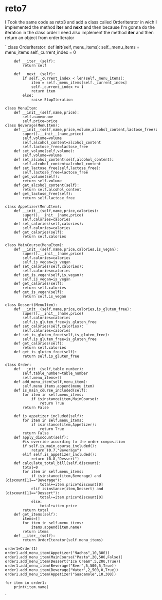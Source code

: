 # reto7
I Took the same code as reto3 and add a class called OrderIterator in wich I implemented the method __iter__ and __next__ and then because I'm gonna do the iteration in the class order I need also implement the method __iter__ and then return an object from orderIterator

`
    class OrderIterator:
        def __init__(self, menu_items):
            self._menu_items = menu_items
            self._current_index = 0
    
        def __iter__(self):
            return self
    
        def __next__(self):
            if self._current_index < len(self._menu_items):
                item = self._menu_items[self._current_index]
                self._current_index += 1
                return item
            else:
                raise StopIteration
    
    class MenuItem:
        def __init__(self,name,price):
            self.name=name
            self.price=price
    class Beverage(MenuItem):
        def __init__(self,name,price,volume,alcohol_content,lactose_free):
            super().__init__(name,price)
            self.volume=volume
            self.alcohol_content=alcohol_content
            self.lactose_free=lactose_free
        def set_volume(self,volume):
            self.volume=volume
        def set_alcohol_content(self,alcohol_content):
            self.alcohol_content=alcohol_content
        def set_lactose_free(self,lactose_free):
            self.lactose_free=lactose_free
        def get_volume(self):
            return self.volume 
        def get_alcohol_content(self):
            return self.alcohol_content
        def get_lactose_free(self):
            return self.lactose_free
            
    class Appetizer(MenuItem):
        def __init__(self,name,price,calories):
            super().__init__(name,price)
            self.calories=calories
        def set_calories(self,calories):
            self.calories=calories
        def get_calories(self):
            return self.calories
        
    class MainCourse(MenuItem):
        def __init__(self,name,price,calories,is_vegan):
            super().__init__(name,price)
            self.calories=calories
            self.is_vegan=is_vegan
        def set_calories(self,calories):
            self.calories=calories
        def set_is_vegan(self,is_vegan):
            self.is_vegan=is_vegan
        def get_calories(self):
            return self.calories
        def get_is_vegan(self):
            return self.is_vegan
        
    class Dessert(MenuItem):
        def __init__(self,name,price,calories,is_gluten_free):
            super().__init__(name,price)
            self.calories=calories
            self.is_gluten_free=is_gluten_free
        def set_calories(self,calories):
            self.calories=calories
        def set_is_gluten_free(self,is_gluten_free):
            self.is_gluten_free=is_gluten_free
        def get_calories(self):
            return self.calories
        def get_is_gluten_free(self):
            return self.is_gluten_free
    
    class Order:
        def __init__(self,table_number):
            self.table_number=table_number
            self.menu_items=[]
        def add_menu_item(self,menu_item):
            self.menu_items.append(menu_item)
        def is_main_course_included(self):
            for item in self.menu_items:
                if isinstance(item,MainCourse):
                    return True
            return False
        
        def is_appetizer_included(self):
            for item in self.menu_items:
                if isinstance(item,Appetizer):
                    return True
            return False
        def apply_discount(self):
            #is override according to the order composition
            if self.is_main_course_included():
                return (0.7,"Beverage")
            elif self.is_appetizer_included():
                return (0.8,"Dessert")
        def calculate_total_bill(self,discount):
            total=0
            for item in self.menu_items:
                if isinstance(item,Beverage) and (discount[1]=="Beverage"):
                    total+=item.price*discount[0]
                elif isinstance(item,Dessert) and (discount[1]=="Dessert"):
                    total+=item.price*discount[0]
                else:
                    total+=item.price
            return total
        def get_items(self):
            items=[]
            for item in self.menu_items:
                items.append(item.name)
            return items
        def __iter__(self):
            return OrderIterator(self.menu_items)
    
    order1=Order(1)
    order1.add_menu_item(Appetizer("Nachos",10,300))
    order1.add_menu_item(MainCourse("Pasta",20,500,False))
    order1.add_menu_item(Dessert("Ice Cream",5,200,True))
    order1.add_menu_item(Beverage("Beer",5,500,5,True))
    order1.add_menu_item(Beverage("Water",2,500,0,True))
    order1.add_menu_item(Appetizer("Guacamole",10,300))
    
    for item in order1:
        print(item.name)
`

